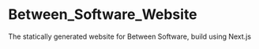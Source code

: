 # Between_Software_Website
The statically generated website for Between Software, build using Next.js
